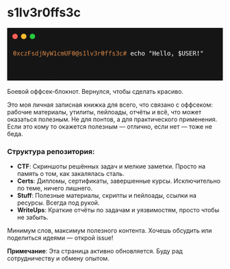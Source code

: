 # s1lv3r0ffs3c

![Terminal Header](./logo.png)

Боевой оффсек-блокнот. Вернулся, чтобы сделать красиво.

Это моя личная записная книжка для всего, что связано с оффсеком: рабочие материалы, утилиты, пейлоады, отчёты и всё, что может оказаться полезным.
Не для понтов, а для практического применения. Если это кому то окажется полезным — отлично, если нет — тоже не беда.

### Структура репозитория:
- **CTF**: Скриншоты решённых задач и мелкие заметки. Просто на память о том, как закалялась сталь.
- **Certs**: Дипломы, сертификаты, завершенные курсы. Исключительно по теме, ничего лишнего.
- **Stuff**: Полезные материалы, скрипты и пейлоады, ссылки на ресурсы. Всегда под рукой.
- **WriteUps**: Краткие отчёты по задачам и уязвимостям, просто чтобы не забыть.

Минимум слов, максимум полезного контента. Хочешь обсудить или поделиться идеями — открой issue!

**Примечание**: Эта страница активно обновляется. Буду рад сотрудничеству и обмену опытом.
